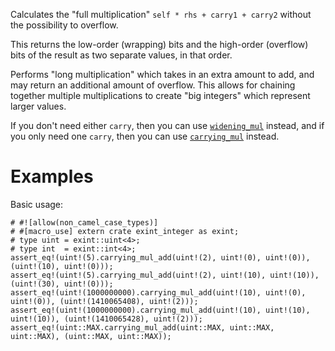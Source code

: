 Calculates the "full multiplication" `self * rhs + carry1 + carry2` without the possibility to overflow.

This returns the low-order (wrapping) bits and the high-order (overflow) bits of
the result as two separate values, in that order.

Performs "long multiplication" which takes in an extra amount to add, and may
return an additional amount of overflow. This allows for chaining together
multiple multiplications to create "big integers" which represent larger values.

If you don't need either `carry`, then you can use [`widening_mul`] instead,
and if you only need one `carry`, then you can use [`carrying_mul`] instead.

[`widening_mul`]: Self::widening_mul
[`carrying_mul`]: Self::carrying_mul

# Examples

Basic usage:

```
# #![allow(non_camel_case_types)]
# #[macro_use] extern crate exint_integer as exint;
# type uint = exint::uint<4>;
# type int  = exint::int<4>;
assert_eq!(uint!(5).carrying_mul_add(uint!(2), uint!(0), uint!(0)), (uint!(10), uint!(0)));
assert_eq!(uint!(5).carrying_mul_add(uint!(2), uint!(10), uint!(10)), (uint!(30), uint!(0)));
assert_eq!(uint!(1000000000).carrying_mul_add(uint!(10), uint!(0), uint!(0)), (uint!(1410065408), uint!(2)));
assert_eq!(uint!(1000000000).carrying_mul_add(uint!(10), uint!(10), uint!(10)), (uint!(1410065428), uint!(2)));
assert_eq!(uint::MAX.carrying_mul_add(uint::MAX, uint::MAX, uint::MAX), (uint::MAX, uint::MAX));
```
